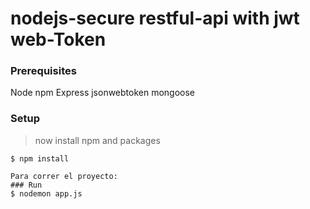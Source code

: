 # nodejs-secure restful-api with jwt web-Token

### Prerequisites

Node
npm
Express
jsonwebtoken
mongoose


### Setup

> now install npm and packages

```shell
$ npm install

Para correr el proyecto:
### Run
$ nodemon app.js
